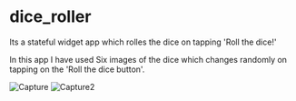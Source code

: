 # dice_roller

Its a stateful widget app which rolles the dice on tapping 'Roll the dice!'

In this app I have used Six images of the dice which changes randomly on tapping on the 'Roll the dice button'.


![Capture](https://user-images.githubusercontent.com/43866043/66252874-3efa5700-e77e-11e9-8c33-934206b00f6f.PNG)
![Capture2](https://user-images.githubusercontent.com/43866043/66252875-415cb100-e77e-11e9-9621-54f717c055e7.PNG)
